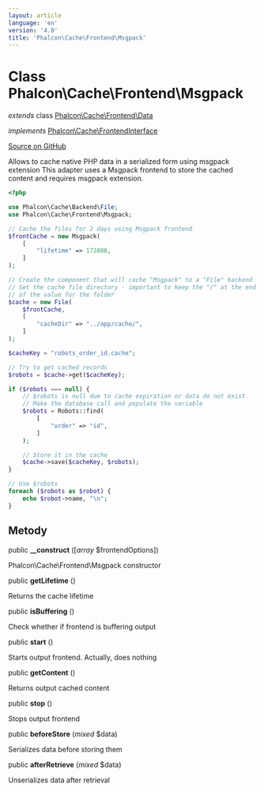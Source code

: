 ```yaml
---
layout: article
language: 'en'
version: '4.0'
title: 'Phalcon\Cache\Frontend\Msgpack'
---
```

# Class **Phalcon\Cache\Frontend\Msgpack**

*extends* class [Phalcon\Cache\Frontend\Data](Phalcon_Cache_Frontend_Data)

*implements* [Phalcon\Cache\FrontendInterface](Phalcon_Cache_FrontendInterface)

<a href="https://github.com/phalcon/cphalcon/tree/v4.0.0/phalcon/cache/frontend/msgpack.zep" class="btn btn-default btn-sm">Source on GitHub</a>

Allows to cache native PHP data in a serialized form using msgpack extension This adapter uses a Msgpack frontend to store the cached content and requires msgpack extension.

```php
<?php

use Phalcon\Cache\Backend\File;
use Phalcon\Cache\Frontend\Msgpack;

// Cache the files for 2 days using Msgpack frontend
$frontCache = new Msgpack(
    [
        "lifetime" => 172800,
    ]
);

// Create the component that will cache "Msgpack" to a "File" backend
// Set the cache file directory - important to keep the "/" at the end of
// of the value for the folder
$cache = new File(
    $frontCache,
    [
        "cacheDir" => "../app/cache/",
    ]
);

$cacheKey = "robots_order_id.cache";

// Try to get cached records
$robots = $cache->get($cacheKey);

if ($robots === null) {
    // $robots is null due to cache expiration or data do not exist
    // Make the database call and populate the variable
    $robots = Robots::find(
        [
            "order" => "id",
        ]
    );

    // Store it in the cache
    $cache->save($cacheKey, $robots);
}

// Use $robots
foreach ($robots as $robot) {
    echo $robot->name, "\n";
}

```

## Metody

public **__construct** ([*array* $frontendOptions])

Phalcon\Cache\Frontend\Msgpack constructor

public **getLifetime** ()

Returns the cache lifetime

public **isBuffering** ()

Check whether if frontend is buffering output

public **start** ()

Starts output frontend. Actually, does nothing

public **getContent** ()

Returns output cached content

public **stop** ()

Stops output frontend

public **beforeStore** (*mixed* $data)

Serializes data before storing them

public **afterRetrieve** (*mixed* $data)

Unserializes data after retrieval